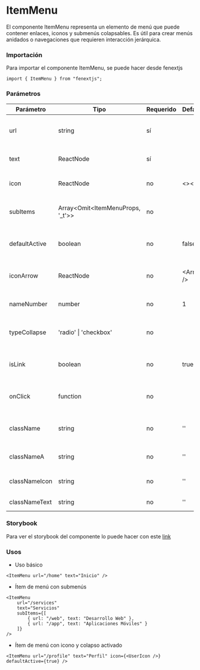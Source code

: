 # ItemMenu

El componente ItemMenu representa un elemento de menú que puede contener enlaces, iconos y submenús colapsables. Es útil para crear menús anidados o navegaciones que requieren interacción jerárquica.

### Importación

Para importar el componente ItemMenu, se puede hacer desde fenextjs

```tsx copy
import { ItemMenu } from "fenextjs";
```

### Parámetros

| Parámetro | Tipo | Requerido | Default | Descripcion |
| --------- | ---- | --------- | ------- | ----------- |
| url | string | sí |  | URL de la página asociada al ítem del menú. |
| text | ReactNode | sí |  | Texto que representa el ítem del menú. |
| icon | ReactNode | no | \<\>\</\> | Icono a mostrar junto al texto del menú. |
| subItems | Array\<Omit\<ItemMenuProps, '_t'\>\> | no |  | Submenús anidados dentro de este ítem de menú. |
| defaultActive | boolean | no | false | Indica si el submenú está activo por defecto. |
| iconArrow | ReactNode | no | \<Arrow /\> | Icono de flecha que indica la expansión del submenú. |
| nameNumber | number | no | 1 | Número de nivel de jerarquía del ítem de menú. |
| typeCollapse | 'radio' \| 'checkbox' | no |  | Tipo de comportamiento del colapso en los submenús. |
| isLink | boolean | no | true | Determina si el componente se renderiza como un enlace. |
| onClick | function | no |  | Función que se ejecuta al hacer click en el ítem de menú. |
| className | string | no | '' | Clase CSS para el contenedor principal del ítem. |
| classNameA | string | no | '' | Clase CSS para el elemento de enlace del ítem. |
| classNameIcon | string | no | '' | Clase CSS para el icono del ítem. |
| classNameText | string | no | '' | Clase CSS para el texto del ítem. |

### Storybook

Para ver el storybook del componente lo puede hacer con este [link](https://fenextjs-component-storybook.vercel.app/?path=/story/header-itemmenu--index)

### Usos

- Uso básico

```tsx copy
<ItemMenu url="/home" text="Inicio" />
```

- Ítem de menú con submenús

```tsx copy
<ItemMenu 
    url="/services" 
    text="Servicios" 
    subItems={[
        { url: "/web", text: "Desarrollo Web" }, 
        { url: "/app", text: "Aplicaciones Móviles" }
    ]} 
/>
```

- Ítem de menú con icono y colapso activado

```tsx copy
<ItemMenu url="/profile" text="Perfil" icon={<UserIcon />} defaultActive={true} />
```

